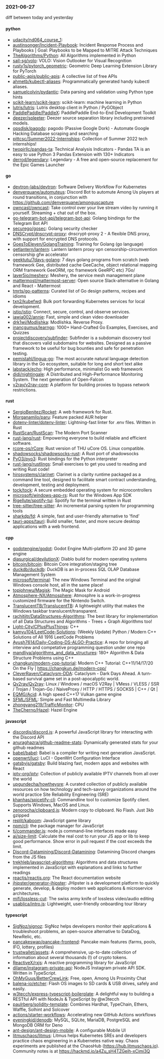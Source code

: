 ### 2021-06-27
diff between today and yesterday

#### python
* [udacity/nd064_course_1](https://github.com/udacity/nd064_course_1): 
* [austinsonger/Incident-Playbook](https://github.com/austinsonger/Incident-Playbook): Incident Response Process and Playbooks | Goal: Playbooks to be Mapped to MITRE Attack Techniques
* [TheAlgorithms/Python](https://github.com/TheAlgorithms/Python): All Algorithms implemented in Python
* [sail-sg/volo](https://github.com/sail-sg/volo): VOLO: Vision Outlooker for Visual Recognition
* [rusty1s/pytorch_geometric](https://github.com/rusty1s/pytorch_geometric): Geometric Deep Learning Extension Library for PyTorch
* [public-apis/public-apis](https://github.com/public-apis/public-apis): A collective list of free APIs
* [ahmetb/kubectl-aliases](https://github.com/ahmetb/kubectl-aliases): Programmatically generated handy kubectl aliases.
* [samuelcolvin/pydantic](https://github.com/samuelcolvin/pydantic): Data parsing and validation using Python type hints
* [scikit-learn/scikit-learn](https://github.com/scikit-learn/scikit-learn): scikit-learn: machine learning in Python
* [lutris/lutris](https://github.com/lutris/lutris): Lutris desktop client in Python / PyGObject
* [PaddlePaddle/PaddleX](https://github.com/PaddlePaddle/PaddleX): PaddlePaddle End-to-End Development Toolkit
* [deezer/spleeter](https://github.com/deezer/spleeter): Deezer source separation library including pretrained models.
* [opsdisk/pagodo](https://github.com/opsdisk/pagodo): pagodo (Passive Google Dork) - Automate Google Hacking Database scraping and searching
* [pittcsc/Summer2022-Internships](https://github.com/pittcsc/Summer2022-Internships): Collection of Summer 2022 tech internships!
* [twopirllc/pandas-ta](https://github.com/twopirllc/pandas-ta): Technical Analysis Indicators - Pandas TA is an easy to use Python 3 Pandas Extension with 130+ Indicators
* [derrod/legendary](https://github.com/derrod/legendary): Legendary - A free and open-source replacement for the Epic Games Launcher

#### go
* [devtron-labs/devtron](https://github.com/devtron-labs/devtron): Software Delivery Workflow For Kubernetes
* [denverquane/automuteus](https://github.com/denverquane/automuteus): Discord Bot to automute Among Us players at round transitions, in conjunction with https://github.com/denverquane/amonguscapture
* [owncast/owncast](https://github.com/owncast/owncast): Take control over your live stream video by running it yourself. Streaming + chat out of the box.
* [go-telegram-bot-api/telegram-bot-api](https://github.com/go-telegram-bot-api/telegram-bot-api): Golang bindings for the Telegram Bot API
* [securego/gosec](https://github.com/securego/gosec): Golang security checker
* [DNSCrypt/dnscrypt-proxy](https://github.com/DNSCrypt/dnscrypt-proxy): dnscrypt-proxy 2 - A flexible DNS proxy, with support for encrypted DNS protocols.
* [GoesToEleven/GolangTraining](https://github.com/GoesToEleven/GolangTraining): Training for Golang (go language)
* [getlantern/lantern](https://github.com/getlantern/lantern): Lantern         lantern proxy vpn censorship-circumvention censorship gfw accelerator
* [geektutu/7days-golang](https://github.com/geektutu/7days-golang): 7 days golang programs from scratch (web framework Gee, distributed cache GeeCache, object relational mapping ORM framework GeeORM, rpc framework GeeRPC etc) 7Go/
* [layer5io/meshery](https://github.com/layer5io/meshery): Meshery, the service mesh management plane
* [mattermost/mattermost-server](https://github.com/mattermost/mattermost-server): Open source Slack-alternative in Golang and React - Mattermost
* [tmrts/go-patterns](https://github.com/tmrts/go-patterns): Curated list of Go design patterns, recipes and idioms
* [txn2/kubefwd](https://github.com/txn2/kubefwd): Bulk port forwarding Kubernetes services for local development.
* [istio/istio](https://github.com/istio/istio): Connect, secure, control, and observe services.
* [iawia002/annie](https://github.com/iawia002/annie):  Fast, simple and clean video downloader
* [drk1wi/Modlishka](https://github.com/drk1wi/Modlishka): Modlishka. Reverse Proxy.
* [inancgumus/learngo](https://github.com/inancgumus/learngo): 1000+ Hand-Crafted Go Examples, Exercises, and Quizzes
* [projectdiscovery/subfinder](https://github.com/projectdiscovery/subfinder): Subfinder is a subdomain discovery tool that discovers valid subdomains for websites. Designed as a passive framework to be useful for bug bounties and safe for penetration testing.
* [pemistahl/lingua-go](https://github.com/pemistahl/lingua-go):  The most accurate natural language detection library in the Go ecosystem, suitable for long and short text alike
* [labstack/echo](https://github.com/labstack/echo): High performance, minimalist Go web framework
* [didi/nightingale](https://github.com/didi/nightingale):  A Distributed and High-Performance Monitoring System. The next generation of Open-Falcon
* [v2ray/v2ray-core](https://github.com/v2ray/v2ray-core): A platform for building proxies to bypass network restrictions.

#### rust
* [SergioBenitez/Rocket](https://github.com/SergioBenitez/Rocket): A web framework for Rust.
* [Morganamilo/paru](https://github.com/Morganamilo/paru): Feature packed AUR helper
* [dotenv-linter/dotenv-linter](https://github.com/dotenv-linter/dotenv-linter): Lightning-fast linter for .env files. Written in Rust 
* [RustScan/RustScan](https://github.com/RustScan/RustScan):  The Modern Port Scanner 
* [rust-lang/rust](https://github.com/rust-lang/rust): Empowering everyone to build reliable and efficient software.
* [rcore-os/rCore](https://github.com/rcore-os/rCore): Rust version of THU uCore OS. Linux compatible.
* [shadowsocks/shadowsocks-rust](https://github.com/shadowsocks/shadowsocks-rust): A Rust port of shadowsocks
* [PyO3/pyo3](https://github.com/PyO3/pyo3): Rust bindings for the Python interpreter
* [rust-lang/rustlings](https://github.com/rust-lang/rustlings):  Small exercises to get you used to reading and writing Rust code!
* [hirosystems/clarinet](https://github.com/hirosystems/clarinet): Clarinet is a clarity runtime packaged as a command line tool, designed to facilitate smart contract understanding, development, testing and deployment.
* [tock/tock](https://github.com/tock/tock): A secure embedded operating system for microcontrollers
* [microsoft/windows-app-rs](https://github.com/microsoft/windows-app-rs): Rust for the Windows App SDK
* [Rigellute/spotify-tui](https://github.com/Rigellute/spotify-tui): Spotify for the terminal written in Rust 
* [tree-sitter/tree-sitter](https://github.com/tree-sitter/tree-sitter): An incremental parsing system for programming tools
* [sharkdp/fd](https://github.com/sharkdp/fd): A simple, fast and user-friendly alternative to 'find'
* [tauri-apps/tauri](https://github.com/tauri-apps/tauri): Build smaller, faster, and more secure desktop applications with a web frontend.

#### cpp
* [godotengine/godot](https://github.com/godotengine/godot): Godot Engine  Multi-platform 2D and 3D game engine
* [diasurgical/devilutionX](https://github.com/diasurgical/devilutionX): Diablo build for modern operating systems
* [bitcoin/bitcoin](https://github.com/bitcoin/bitcoin): Bitcoin Core integration/staging tree
* [duckdb/duckdb](https://github.com/duckdb/duckdb): DuckDB is an in-process SQL OLAP Database Management System
* [microsoft/terminal](https://github.com/microsoft/terminal): The new Windows Terminal and the original Windows console host, all in the same place!
* [topjohnwu/Magisk](https://github.com/topjohnwu/Magisk): The Magic Mask for Android
* [Atmosphere-NX/Atmosphere](https://github.com/Atmosphere-NX/Atmosphere): Atmosphre is a work-in-progress customized firmware for the Nintendo Switch.
* [TranslucentTB/TranslucentTB](https://github.com/TranslucentTB/TranslucentTB): A lightweight utility that makes the Windows taskbar translucent/transparent.
* [rachitiitr/DataStructures-Algorithms](https://github.com/rachitiitr/DataStructures-Algorithms): The best library for implementation of all Data Structures and Algorithms - Trees + Graph Algorithms too!
* [Light-City/CPlusPlusThings](https://github.com/Light-City/CPlusPlusThings): C++
* [kamyu104/LeetCode-Solutions](https://github.com/kamyu104/LeetCode-Solutions): (Weekly Update) Python / Modern C++ Solutions of All 1916 LeetCode Problems
* [Ayush7614/Daily-Coding-DS-ALGO-Practice](https://github.com/Ayush7614/Daily-Coding-DS-ALGO-Practice): A repo for bringing all interview and competative programming question under one repo
* [mandliya/algorithms_and_data_structures](https://github.com/mandliya/algorithms_and_data_structures): 180+ Algorithm & Data Structure Problems using C++
* [changkun/modern-cpp-tutorial](https://github.com/changkun/modern-cpp-tutorial):  Modern C++ Tutorial: C++11/14/17/20 On the Fly | https://changkun.de/modern-cpp/
* [CleverRaven/Cataclysm-DDA](https://github.com/CleverRaven/Cataclysm-DDA): Cataclysm - Dark Days Ahead. A turn-based survival game set in a post-apocalyptic world.
* [Qv2ray/Qv2ray](https://github.com/Qv2ray/Qv2ray):  Linux / Windows / macOS  V2Ray  |  VMess / VLESS / SSR / Trojan / Trojan-Go / NaiveProxy / HTTP / HTTPS / SOCKS5 |  C++ / Qt  |  
* [EQMG/Acid](https://github.com/EQMG/Acid): A high speed C++17 Vulkan game engine
* [SFML/SFML](https://github.com/SFML/SFML): Simple and Fast Multimedia Library
* [zhongyang219/TrafficMonitor](https://github.com/zhongyang219/TrafficMonitor): CPU
* [TheCherno/Hazel](https://github.com/TheCherno/Hazel): Hazel Engine

#### javascript
* [discordjs/discord.js](https://github.com/discordjs/discord.js): A powerful JavaScript library for interacting with the Discord API
* [anuraghazra/github-readme-stats](https://github.com/anuraghazra/github-readme-stats):  Dynamically generated stats for your github readmes
* [babel/babel](https://github.com/babel/babel):  Babel is a compiler for writing next generation JavaScript.
* [openwrt/luci](https://github.com/openwrt/luci): LuCI - OpenWrt Configuration Interface
* [gatsbyjs/gatsby](https://github.com/gatsbyjs/gatsby): Build blazing fast, modern apps and websites with React
* [iptv-org/iptv](https://github.com/iptv-org/iptv): Collection of publicly available IPTV channels from all over the world
* [upgundecha/howtheysre](https://github.com/upgundecha/howtheysre): A curated collection of publicly available resources on how technology and tech-savvy organizations around the world practice Site Reliability Engineering (SRE)
* [khanhas/spicetify-cli](https://github.com/khanhas/spicetify-cli): Commandline tool to customize Spotify client. Supports Windows, MacOS and Linux.
* [zenorocha/clipboard.js](https://github.com/zenorocha/clipboard.js):  Modern copy to clipboard. No Flash. Just 3kb gzipped 
* [replit/kaboom](https://github.com/replit/kaboom):  JavaScript game library
* [npm/cli](https://github.com/npm/cli): the package manager for JavaScript
* [tj/commander.js](https://github.com/tj/commander.js): node.js command-line interfaces made easy
* [ai/size-limit](https://github.com/ai/size-limit): Calculate the real cost to run your JS app or lib to keep good performance. Show error in pull request if the cost exceeds the limit.
* [Discord-Datamining/Discord-Datamining](https://github.com/Discord-Datamining/Discord-Datamining): Datamining Discord changes from the JS files
* [trekhleb/javascript-algorithms](https://github.com/trekhleb/javascript-algorithms):  Algorithms and data structures implemented in JavaScript with explanations and links to further readings
* [reactjs/reactjs.org](https://github.com/reactjs/reactjs.org): The React documentation website
* [jhipster/generator-jhipster](https://github.com/jhipster/generator-jhipster): JHipster is a development platform to quickly generate, develop, & deploy modern web applications & microservice architectures.
* [mifi/lossless-cut](https://github.com/mifi/lossless-cut): The swiss army knife of lossless video/audio editing
* [usablica/intro.js](https://github.com/usablica/intro.js): Lightweight, user-friendly onboarding tour library

#### typescript
* [SigNoz/signoz](https://github.com/SigNoz/signoz): SigNoz helps developers monitor their applications & troubleshoot problems, an open-source alternative to DataDog, NewRelic, etc.  
* [pancakeswap/pancake-frontend](https://github.com/pancakeswap/pancake-frontend):  Pancake main features (farms, pools, IFO, lottery, profiles)
* [trustwallet/assets](https://github.com/trustwallet/assets): A comprehensive, up-to-date collection of information about several thousands (!) of crypto tokens.
* [ReactiveX/rxjs](https://github.com/ReactiveX/rxjs): A reactive programming library for JavaScript
* [dilame/instagram-private-api](https://github.com/dilame/instagram-private-api): NodeJS Instagram private API SDK. Written in TypeScript.
* [OhMyGuus/BetterCrewLink](https://github.com/OhMyGuus/BetterCrewLink): Free, open, Among Us Proximity Chat
* [balena-io/etcher](https://github.com/balena-io/etcher): Flash OS images to SD cards & USB drives, safely and easily.
* [w3tecch/express-typescript-boilerplate](https://github.com/w3tecch/express-typescript-boilerplate): A delightful way to building a RESTful API with NodeJs & TypeScript by @w3tecch
* [paulrberg/solidity-template](https://github.com/paulrberg/solidity-template): Combines Hardhat, TypeChain, Ethers, Waffle, Solhint and Solcover
* [actions/starter-workflows](https://github.com/actions/starter-workflows): Accelerating new GitHub Actions workflows
* [eveningkid/denodb](https://github.com/eveningkid/denodb): MySQL, SQLite, MariaDB, PostgreSQL and MongoDB ORM for Deno
* [ant-design/ant-design-mobile](https://github.com/ant-design/ant-design-mobile): A configurable Mobile UI
* [litmuschaos/litmus](https://github.com/litmuschaos/litmus): Litmus helps Kubernetes SREs and developers practice chaos engineering in a Kubernetes native way. Chaos experiments are published at the ChaosHub (https://hub.litmuschaos.io). Community notes is at https://hackmd.io/a4Zu_sH4TZGeih-xCimi3Q
